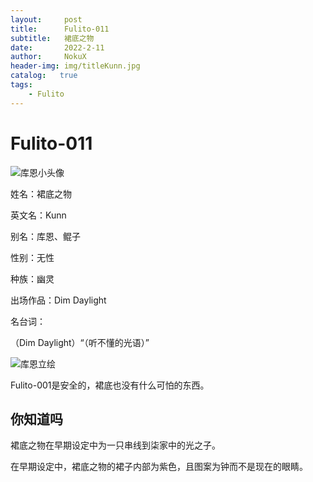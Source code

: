 ```yaml
---
layout:     post
title:      Fulito-011
subtitle:   裙底之物
date:       2022-2-11
author:     NokuX
header-img: img/titleKunn.jpg
catalog:   true
tags:
    - Fulito
---
```

# Fulito-011

![库恩小头像]({{site.baseurl}}/img-post/fulito011.jpg)

姓名：裙底之物

英文名：Kunn

别名：库恩、鲲子

性别：无性

种族：幽灵

出场作品：Dim Daylight

名台词：

（Dim Daylight）“（听不懂的光语）”

![库恩立绘]({{site.baseurl}}/img-post/fulito011.png)

Fulito-001是安全的，裙底也没有什么可怕的东西。

## 你知道吗

裙底之物在早期设定中为一只串线到柒家中的光之子。

在早期设定中，裙底之物的裙子内部为紫色，且图案为钟而不是现在的眼睛。
